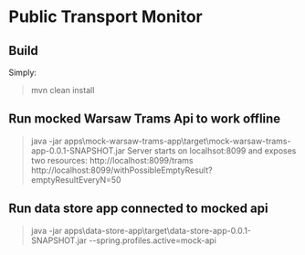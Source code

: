 Public Transport Monitor
========================

Build
-----
Simply:
> mvn clean install

Run mocked Warsaw Trams Api to work offline
-------------------------------------------
> java -jar apps\mock-warsaw-trams-app\target\mock-warsaw-trams-app-0.0.1-SNAPSHOT.jar
Server starts on localhsot:8099 and exposes two resources:
> http://localhost:8099/trams
> http://localhost:8099/withPossibleEmptyResult?emptyResultEveryN=50

Run data store app connected to mocked api
------------------------------------------
> java -jar apps\data-store-app\target\data-store-app-0.0.1-SNAPSHOT.jar --spring.profiles.active=mock-api

